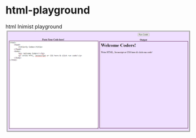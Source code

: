 # html-playground
html Inimist playground
![Inimist Hml Formatter](https://github.com/inimist/html-playground/blob/main/html-playground.png?raw=true)
